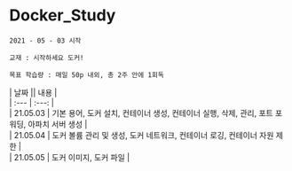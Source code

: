 # Docker_Study

`2021 - 05 - 03 시작`

`교재 : 시작하세요 도커!`

``목표 학습량 : 매일 50p 내외, 총 2주 안에 1회독``

| 날짜 || 내용 |  
| :--- | :---: |  
| 21.05.03 | 기본 용어, 도커 설치, 컨테이너 생성, 컨테이너 실행, 삭제, 관리, 포트 포워딩, 아파치 서버 생성 |  
| 21.05.04 | 도커 볼륨 관리 및 생성, 도커 네트워크, 컨테이너 로깅, 컨테이너 자원 제한 |  
| 21.05.05 | 도커 이미지, 도커 파일 |  

  
